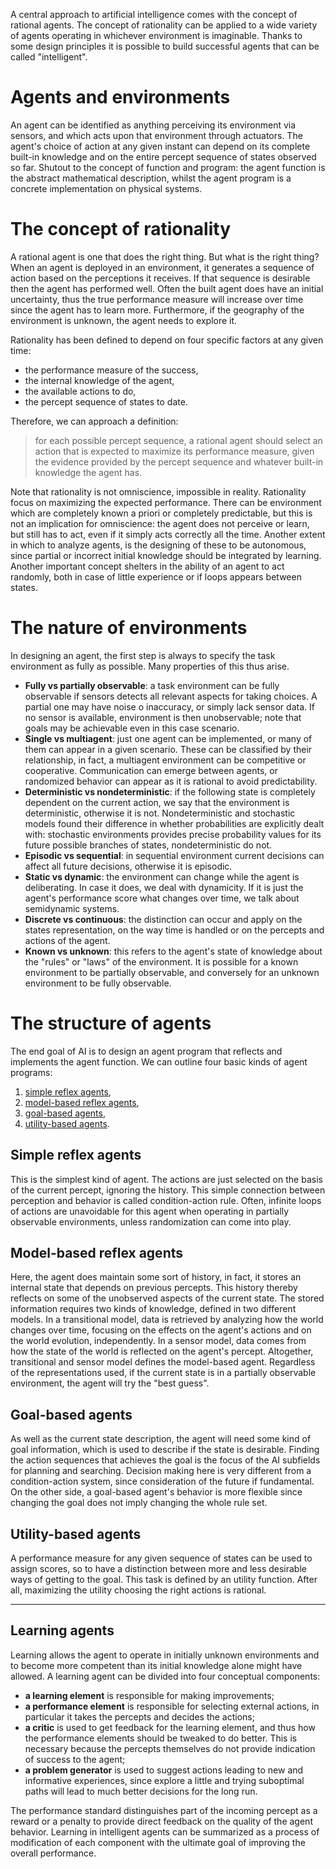 A central approach to artificial intelligence comes with the concept of rational agents.
The concept of rationality can be applied to a wide variety of agents operating in whichever environment is imaginable.
Thanks to some design principles it is possible to build successful agents that can be called "intelligent".
# Agents and environments
An agent can be identified as anything perceiving its environment via sensors, and which acts upon that environment through actuators.
The agent's choice of action at any given instant can depend on its complete built-in knowledge and on the entire percept sequence of states observed so far.
Shutout to the concept of function and program: the agent function is the abstract mathematical description, whilst the agent program is a concrete implementation on physical systems.
# The concept of rationality
A rational agent is one that does the right thing. But what is the right thing?
When an agent is deployed in an environment, it generates a sequence of action based on the perceptions it receives. If that sequence is desirable then the agent has performed well.
Often the built agent does have an initial uncertainty, thus the true performance measure will increase over time since the agent has to learn more.
Furthermore, if the geography of the environment is unknown, the agent needs to explore it.

Rationality has been defined to depend on four specific factors at any given time:
- the performance measure of the success,
- the internal knowledge of the agent,
- the available actions to do,
- the percept sequence of states to date.

Therefore, we can approach a definition:
> for each possible percept sequence, a rational agent should select an action that is expected to maximize its performance measure, given the evidence provided by the percept sequence and whatever built-in knowledge the agent has.

Note that rationality is not omniscience, impossible in reality. Rationality focus on maximizing the expected performance.
There can be environment which are completely known a priori or completely predictable, but this is not an implication for omniscience: the agent does not perceive or learn, but still has to act, even if it simply acts correctly all the time.
Another extent in which to analyze agents, is the designing of these to be autonomous, since partial or incorrect initial knowledge should be integrated by learning.
Another important concept shelters in the ability of an agent to act randomly, both in case of little experience or if loops appears between states.
# The nature of environments
In designing an agent, the first step is always to specify the task environment as fully as possible.
Many properties of this thus arise.
- **Fully vs partially observable**: a task environment can be fully observable if sensors detects all relevant aspects for taking choices. A partial one may have noise o inaccuracy, or simply lack sensor data. If no sensor is available, environment is then unobservable; note that goals may be achievable even in this case scenario.
- **Single vs multiagent**: just one agent can be implemented, or many of them can appear in a given scenario. These can be classified by their relationship, in fact, a multiagent environment can be competitive or cooperative. Communication can emerge between agents, or randomized behavior can appear as it is rational to avoid predictability.
- **Deterministic vs nondeterministic**: if the following state is completely dependent on the current action, we say that the environment is deterministic, otherwise it is not. Nondeterministic and stochastic models found their difference in whether probabilities are explicitly dealt with: stochastic environments provides precise probability values for its future possible branches of states, nondeterministic do not.
- **Episodic vs sequential**: in sequential environment current decisions can affect all future decisions, otherwise it is episodic.
- **Static vs dynamic**: the environment can change while the agent is deliberating. In case it does, we deal with dynamicity. If it is just the agent's performance score what changes over time, we talk about semidynamic systems.
- **Discrete vs continuous**: the distinction can occur and apply on the states representation, on the way time is handled or on the percepts and actions of the agent.
- **Known vs unknown**: this refers to the agent's state of knowledge about the "rules" or "laws" of the environment. It is possible for a known environment to be partially observable, and conversely for an unknown environment to be fully observable.
# The structure of agents
The end goal of AI is to design an agent program that reflects and implements the agent function.
We can outline four basic kinds of agent programs:
1. [simple reflex agents](#simple-reflex-agents),
2. [model-based reflex agents](#model-based-reflex-agents),
3. [goal-based agents](#goal-based-agents),
4. [utility-based agents](#utility-based-agents).
## Simple reflex agents
This is the simplest kind of agent. The actions are just selected on the basis of the current percept, ignoring the history.
This simple connection between perception and behavior is called condition-action rule.
Often, infinite loops of actions are unavoidable for this agent when operating in partially observable environments, unless randomization can come into play.
## Model-based reflex agents
Here, the agent does maintain some sort of history, in fact, it stores an internal state that depends on previous percepts. This history thereby reflects on some of the unobserved aspects of the current state.
The stored information requires two kinds of knowledge, defined in two different models.
In a transitional model, data is retrieved by analyzing how the world changes over time, focusing on the effects on the agent's actions and on the world evolution, independently.
In a sensor model, data comes from how the state of the world is reflected on the agent's percept.
Altogether, transitional and sensor model defines the model-based agent.
Regardless of the representations used, if the current state is in a partially observable environment, the agent will try the "best guess".
## Goal-based agents
As well as the current state description, the agent will need some kind of goal information, which is used to describe if the state is desirable.
Finding the action sequences that achieves the goal is the focus of the AI subfields for planning and searching.
Decision making here is very different from a condition-action system, since consideration of the future if fundamental.
On the other side, a goal-based agent's behavior is more flexible since changing the goal does not imply changing the whole rule set.
## Utility-based agents
A performance measure for any given sequence of states can be used to assign scores, so to have a distinction between more and less desirable ways of getting to the goal.
This task is defined by an utility function.
After all, maximizing the utility choosing the right actions is rational.
- - -
## Learning agents
Learning allows the agent to operate in initially unknown environments and to become more competent than its initial knowledge alone might have allowed.
A learning agent can be divided into four conceptual components:
- **a learning element** is responsible for making improvements;
- **a performance element** is responsible for selecting external actions, in particular it takes the percepts and decides the actions;
- **a critic** is used to get feedback for the learning element, and thus how the performance elements should be tweaked to do better. This is necessary because the percepts themselves do not provide indication of success to the agent;
- **a problem generator** is used to suggest actions leading to new and informative experiences, since explore a little and trying suboptimal paths will lead to much better decisions for the long run.

The performance standard distinguishes part of the incoming percept as a reward or a penalty to provide direct feedback on the quality of the agent behavior.
Learning in intelligent agents can be summarized as a process of modification of each component with the ultimate goal of improving the overall performance.